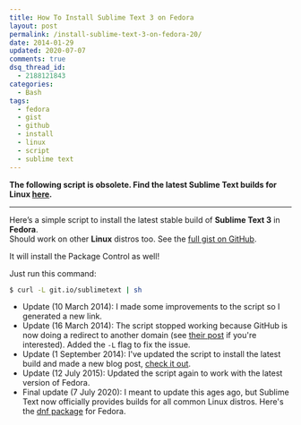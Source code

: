 ```yaml
---
title: How To Install Sublime Text 3 on Fedora
layout: post
permalink: /install-sublime-text-3-on-fedora-20/
date: 2014-01-29
updated: 2020-07-07
comments: true
dsq_thread_id:
  - 2188121843
categories:
  - Bash
tags:
  - fedora
  - gist
  - github
  - install
  - linux
  - script
  - sublime text
---
```


**The following script is obsolete. Find the latest Sublime Text builds for Linux <a href="https://www.sublimetext.com/docs/3/linux_repositories.html" rel="external">here</a>.**

---

<p>
  Here&#8217;s a simple script to install the latest stable build of <strong>Sublime Text 3</strong> in <strong>Fedora</strong>.<br /> Should work on other <strong>Linux</strong> distros too. See the <a href="https://gist.github.com/simonewebdesign/8507139" title="Install Sublime Text 3 on Fedora 20" rel="external">full gist on GitHub</a>.
</p>

<p>It will install the Package Control as well!</p>

<p>
  Just run this command:
</p>

``` bash
$ curl -L git.io/sublimetext | sh
```

- Update (10 March 2014): I made some improvements to the script so I generated a new link.
- Update (16 March 2014): The script stopped working because GitHub is now doing a redirect to another domain (see <a href="https://developer.github.com/changes/2014-04-25-user-content-security/" rel="external">their post</a> if you're interested). Added the `-L` flag to fix the issue.
- Update (1 September 2014): I've updated the script to install the latest build and made a new blog post, <a href="/install-sublime-text-3-on-linux/" rel="external">check it out</a>.
- Update (12 July 2015): Updated the script again to work with the latest version of Fedora.
- Final update (7 July 2020): I meant to update this ages ago, but Sublime Text now officially provides builds for all common Linux distros. Here's the <a href="https://www.sublimetext.com/docs/3/linux_repositories.html#dnf" rel="external">dnf package</a> for Fedora.